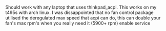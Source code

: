 Should work with any laptop that uses thinkpad_acpi.
This works on my t495s with arch linux.
I was dissappointed that no fan control package utilised the deregulated max speed that acpi can do, this can double your fan's max rpm's when you really need it (5900+ rpm)
enable service
